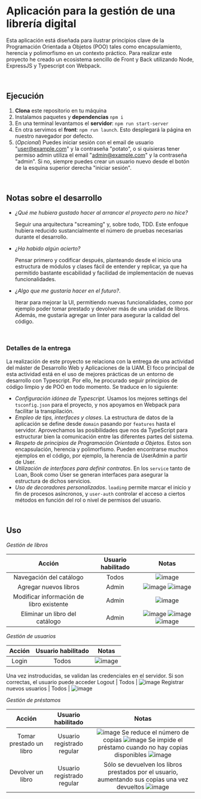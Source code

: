 # Aplicación para la gestión de una librería digital

Esta aplicación está diseñada para ilustrar principios clave de la Programación Orientada a Objetos (POO) tales como encapsulamiento, herencia y polimorfismo en un contexto práctico. Para realizar este proyecto he creado un ecosistema sencillo de Front y Back utilizando Node, ExpressJS y Typescript con Webpack.

&nbsp;

## Ejecución

1. **Clona** este repositorio en tu máquina
2. Instalamos paquetes y **dependencias** `npm i`
3. En una terminal levantamos el **servidor**: `npm run start-server`
4. En otra servimos el **front**: `npm run launch`. Esto desplegará la página en nuestro navegador por defecto.
5. (_Opcional_) Puedes iniciar sesión con el email de usuario "user@example.com" y la contraseña "potato", o si quisieras tener permiso admin utiliza el email "admin@example.com" y la contraseña "admin". Si no, siempre puedes crear un usuario nuevo desde el botón de la esquina superior derecha "iniciar sesión".

&nbsp;

## Notas sobre el desarrollo

* *¿Qué me hubiera gustado hacer al arrancar el proyecto pero no hice?* 

  Seguir una arquitectura "screaming" y, sobre todo, TDD. Este enfoque hubiera reducido sustancialmente el número de pruebas necesarias durante el desarrollo. 

* *¿Ha habido algún acierto?*
  
  Pensar primero y codificar después, planteando desde el inicio una estructura de módulos y clases fácil de entender y replicar, ya que ha permitido bastante escabilidad y facilidad de implementación de nuevas funcionalidades.

* *¿Algo que me gustaría hacer en el futuro?*.
 
  Iterar para mejorar la UI, permitiendo nuevas funcionalidades, como por ejemplo poder tomar prestado y devolver más de una unidad de libros. Además, me gustaría agregar un linter para asegurar la calidad del código.

&nbsp;

### Detalles de la entrega

La realización de este proyecto se relaciona con la entrega de una actividad del máster de Desarrollo Web y Aplicaciones de la UAM. El foco principal de esta actividad está en el uso de mejores prácticas de un entorno de desarrollo con Typescript. Por ello, he procurado seguir principios de código limpio y de POO en todo momento. Se traduce en lo siguiente:

- *Configuración idónea de Typescript*. Usamos los mejores settings del `tsconfig.json` para el proyecto, y nos apoyamos en Webpack para facilitar la transpilación.
- *Empleo de tips, interfaces y clases*. La estructura de datos de la aplicación se define desde `domain` pasando por `features` hasta el servidor. Aprovechamos las posibilidades que nos da TypeScript para estructurar bien la comunicación entre las diferentes partes del sistema.
- *Respeto de principios de Programación Orientada a Objetos*. Estos son encapsulación, herencia y polimorfismo. Pueden encontrarse muchos ejemplos en el código, por ejemplo, la herencia de UserAdmin a partir de User.
- *Utilización de interfaces para definir contratos*. En los `service` tanto de Loan, Book como User se generan interfaces para asegurar la estructura de dichos servicios.
- *Uso de decoradores personalizados*. `loading` permite marcar el inicio y fin de procesos asíncronos, y `user-auth` controlar el acceso a ciertos métodos en función del rol o nivel de permisos del usuario.

&nbsp;

## Uso

*Gestión de libros* 

Acción | Usuario habilitado | Notas  
:-------------------------:|:-------------------------:|:-------------------------:
Navegación del catálogo | Todos | ![image](https://github.com/user-attachments/assets/616236c2-5e7c-4ae2-891d-95d6686652e9)
Agregar nuevos libros | Admin | ![image](https://github.com/user-attachments/assets/43afab4c-deca-459d-a7f1-55e6585ca85b) ![image](https://github.com/user-attachments/assets/d62d1815-d5e0-46c7-b379-56b0fb40ea77)
Modificar información de libro existente | Admin | ![image](https://github.com/user-attachments/assets/c231fd4a-8f6a-485c-b913-551ec2eff8f8)
Eliminar un libro del catálogo | Admin | ![image](https://github.com/user-attachments/assets/f347c257-6e72-4686-a98b-a3074a850c19) ![image](https://github.com/user-attachments/assets/19a63024-115a-4147-a14a-0b5fdf4a5ddb) ![image](https://github.com/user-attachments/assets/bd20176b-2cbf-427f-aed0-b067d9c60666)

*Gestión de usuarios*

Acción | Usuario habilitado | Notas  
:-------------------------:|:-------------------------:|:-------------------------:
Login | Todos |  ![image](https://github.com/user-attachments/assets/220de89e-4ae2-4b71-a6ef-8d6e16e7f2ac)
Una vez instroducidas, se validan las credenciales en el servidor. Si son correctas, el usuario puede acceder 
Logout | Todos | ![image](https://github.com/user-attachments/assets/d0ce1f79-d5b7-4d81-9909-6235a9288c39)
Registrar nuevos usuarios | Todos | ![image](https://github.com/user-attachments/assets/c7fd3383-787d-4d84-add9-97b6b3c8364d)


*Gestión de préstamos*

Acción | Usuario habilitado | Notas  
:-------------------------:|:-------------------------:|:-------------------------:
Tomar prestado un libro | Usuario registrado regular |  ![image](https://github.com/user-attachments/assets/cff1bba9-4dde-4f94-ba01-fe43ce092866) Se reduce el número de copias ![image](https://github.com/user-attachments/assets/fdf3f244-e87a-4d76-aadc-0b3debc75624) Se impide el préstamo cuando no hay copias disponibles ![image](https://github.com/user-attachments/assets/5055363e-671d-4b00-9ac7-8e0189488ed2)
Devolver un libro | Usuario registrado regular | Sólo se devuelven los libros prestados por el usuario, aumentando sus copias una vez devueltos ![image](https://github.com/user-attachments/assets/345debaa-6516-4917-bd9b-20ce9a3e3d0d)
